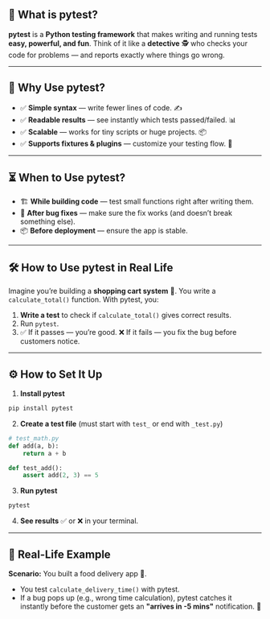 ## 🐍 **What is pytest?**

**pytest** is a **Python testing framework** that makes writing and running tests **easy, powerful, and fun**.
Think of it like a **detective** 🕵️ who checks your code for problems — and reports exactly where things go wrong.

---

## 🎯 **Why Use pytest?**

* ✅ **Simple syntax** — write fewer lines of code. ✍️
* ✅ **Readable results** — see instantly which tests passed/failed. 📊
* ✅ **Scalable** — works for tiny scripts or huge projects. 📦
* ✅ **Supports fixtures & plugins** — customize your testing flow. 🔌

---

## ⏳ **When to Use pytest?**

* 🏗 **While building code** — test small functions right after writing them.
* 🔄 **After bug fixes** — make sure the fix works (and doesn’t break something else).
* 📦 **Before deployment** — ensure the app is stable.

---

## 🛠 **How to Use pytest in Real Life**

Imagine you’re building a **shopping cart system** 🛒.
You write a `calculate_total()` function.
With pytest, you:

1. **Write a test** to check if `calculate_total()` gives correct results.
2. Run `pytest`.
3. ✅ If it passes — you’re good. ❌ If it fails — you fix the bug before customers notice.

---

## ⚙ **How to Set It Up**

1. **Install pytest**

```bash
pip install pytest
```

2. **Create a test file** (must start with `test_` or end with `_test.py`)

```python
# test_math.py
def add(a, b):
    return a + b

def test_add():
    assert add(2, 3) == 5
```

3. **Run pytest**

```bash
pytest
```

4. **See results** ✅ or ❌ in your terminal.

---

## 📍 **Real-Life Example**

**Scenario:** You built a food delivery app 🍔.

* You test `calculate_delivery_time()` with pytest.
* If a bug pops up (e.g., wrong time calculation), pytest catches it instantly before the customer gets an **"arrives in -5 mins"** notification. 🚀
